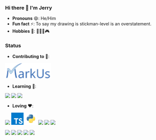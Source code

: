 ### Hi there 👋 I'm Jerry 
<!-- <code><img height="80" src="https://user-images.githubusercontent.com/67441706/153996107-36686c41-99b6-40e4-9898-495c4f2f0e4b.png"></code> -->

- **Pronouns** 😄: He/Him
- **Fun fact** ⚡: To say my drawing is stickman-level is an overstatement. 
- **Hobbies** :memo:: 🥁🎷🎹🎮
### Status
- **Contributing to** :construction_worker::

<code><a href="https://github.com/MarkUsProject/Markus"><img height="50" src="https://github.com/MarkUsProject/Markus/blob/master/app/assets/images/markus_logo_small.png"></a></code>

- **Learning** :microscope::

<code><img height="40" src="https://user-images.githubusercontent.com/67441706/153996486-40e965ac-6327-45a6-9dbd-09da839493c3.png"></code>
<code><img height="40" src="https://raw.githubusercontent.com/dereknguyen269/dereknguyen269/master/images/rails.png"></code>
<code><img height="40" src="https://raw.githubusercontent.com/dereknguyen269/dereknguyen269/master/images/aws.png"></code>

- **Loving** ❤️:

<code><img height="40" src="https://raw.githubusercontent.com/dereknguyen269/dereknguyen269/master/images/js.png"></code>
<code><img height="40" src="https://raw.githubusercontent.com/github/explore/80688e429a7d4ef2fca1e82350fe8e3517d3494d/topics/typescript/typescript.png"></code>
<code><img height="40" src="https://raw.githubusercontent.com/github/explore/80688e429a7d4ef2fca1e82350fe8e3517d3494d/topics/python/python.png"></code>
<code><img height="40" src="https://raw.githubusercontent.com/dereknguyen269/dereknguyen269/master/images/reactjs.png"></code>
<code><img height="40" src="https://user-images.githubusercontent.com/67441706/153997747-45d3b790-9cf1-48b9-ad90-5449c3fc3aa3.png"></code>
<code><img height="40" src="https://user-images.githubusercontent.com/67441706/153996274-de821177-8715-4275-a9dc-962729ff091c.png"></code>

<code><img height="40" src="https://raw.githubusercontent.com/dereknguyen269/dereknguyen269/master/images/postgresql.png"></code>
<code><img height="40" src="https://raw.githubusercontent.com/dereknguyen269/dereknguyen269/master/images/mysql.svg"></code>
<code><img height="40" src="https://raw.githubusercontent.com/dereknguyen269/dereknguyen269/master/images/docker.png"></code>
<code><img height="40" src="https://user-images.githubusercontent.com/67441706/153996809-9381c16b-91c6-48b1-a8e7-596f8b122ab7.png"></code>
<code><img height="40" src="https://user-images.githubusercontent.com/67441706/153997457-435fe832-ba00-410a-b925-f7b4f5e0bc97.png"></code>

<!-- - **Stats** :chart_with_upwards_trend:: -->

<!-- ![](https://github.com/TheTallJerry/github-stats/blob/master/generated/overview.svg) -->
<!-- ![](https://github.com/TheTallJerry/github-stats/blob/master/generated/languages.svg) -->


